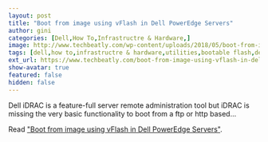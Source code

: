 ```yaml
---
layout: post
title: "Boot from image using vFlash in Dell PowerEdge Servers"
author: gini
categories: [Dell,How To,Infrastructre & Hardware,]
image: http://www.techbeatly.com/wp-content/uploads/2018/05/boot-from-image-using-vflash-in-dell-poweredge-servers-11.png
tags: [dell,how to,infrastructre & hardware,utilities,bootable flash,dell,poweredge,vflash,]
ext_url: https://www.techbeatly.com/boot-from-image-using-vflash-in-dell-poweredge-servers/
show-avatar: true
featured: false
hidden: false
---
```


Dell iDRAC is a feature-full server remote administration tool but iDRAC is missing the very basic functionality to boot from a ftp or http based...

Read ["Boot from image using vFlash in Dell PowerEdge Servers"](https://www.techbeatly.com/boot-from-image-using-vflash-in-dell-poweredge-servers/).